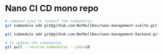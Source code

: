 # Nano CI CD mono repo


```bash
# command used to connect the submodules
git submodule add git@github.com:NotNullDev/nano-management-svelte.git frontend

git submodule add git@github.com:NotNullDev/nano-management-backend.git backend
```

```bash
# to update the submodules
git pull --recurse-submodules --jobs=10
```